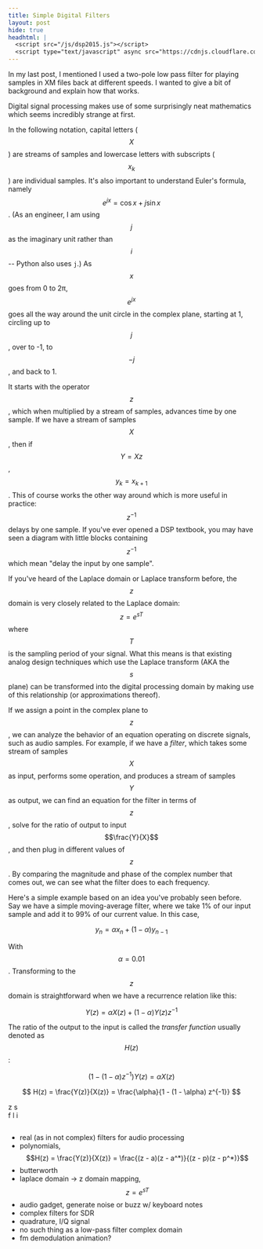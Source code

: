 ```yaml
---
title: Simple Digital Filters
layout: post
hide: true
headhtml: |
  <script src="/js/dsp2015.js"></script>
  <script type="text/javascript" async src="https://cdnjs.cloudflare.com/ajax/libs/mathjax/2.7.0/MathJax.js?config=TeX-AMS-MML_HTMLorMML"></script>
---
```

In my last post, I mentioned I used a two-pole low pass filter for playing
samples in XM files back at different speeds. I wanted to give a bit of
background and explain how that works.

Digital signal processing makes use of some surprisingly neat mathematics which
seems incredibly strange at first.

In the following notation, capital letters ($$X$$) are streams of samples and
lowercase letters with subscripts ($$x_k$$) are individual samples. It's also
important to understand Euler's formula, namely $$e^{j x} = \cos x + j \sin
x$$. (As an engineer, I am using $$j$$ as the imaginary unit rather than $$i$$
-- Python also uses `j`.) As $$x$$ goes from 0 to 2&pi;, $$e^{j x}$$ goes all
the way around the unit circle in the complex plane, starting at 1, circling up
to $$j$$, over to -1, to $$-j$$, and back to 1.

It starts with the operator $$z$$, which when multiplied by a stream of
samples, advances time by one sample. If we have a stream of samples $$X$$,
then if $$Y = X z$$, $$y_k = x_{k+1}$$. This of course works the other way
around which is more useful in practice: $$z^{-1}$$ delays by one sample. If
you've ever opened a DSP textbook, you may have seen a diagram with little
blocks containing $$z^{-1}$$ which mean "delay the input by one sample".

If you've heard of the Laplace domain or Laplace transform before, the $$z$$
domain is very closely related to the Laplace domain: $$z = e^{s T}$$
where $$T$$ is the sampling period of your signal. What this means is that
existing analog design techniques which use the Laplace transform (AKA the
$$s$$ plane) can be transformed into the digital processing domain by making
use of this relationship (or approximations thereof).

If we assign a point in the complex plane to $$z$$, we can analyze the behavior
of an equation operating on discrete signals, such as audio samples. For
example, if we have a *filter*, which takes some stream of samples $$X$$ as
input, performs some operation, and produces a stream of samples $$Y$$ as
output, we can find an equation for the filter in terms of $$z$$, solve for the
ratio of output to input $$\frac{Y}{X}$$, and then plug in different values of
$$z$$. By comparing the magnitude and phase of the complex number that comes
out, we can see what the filter does to each frequency.

Here's a simple example based on an idea you've probably seen before. Say we
have a simple moving-average filter, where we take 1% of our input sample and
add it to 99% of our current value. In this case,

$$
y_n = \alpha x_n + (1 - \alpha) y_{n-1}
$$

With $$\alpha = 0.01$$. Transforming to the $$z$$ domain is straightforward
when we have a recurrence relation like this:

$$
Y(z) = \alpha X(z) + (1 - \alpha) Y(z) z^{-1}
$$

The ratio of the output to the input is called the *transfer function* usually
denoted as $$H(z)$$:

$$
(1 - (1 - \alpha)z^{-1}) Y(z) = \alpha X(z)
$$

$$
H(z) = \frac{Y(z)}{X(z)} = \frac{\alpha}{1 - (1 - \alpha) z^{-1}}
$$



<div>
z
<canvas width="300" height="300" id="zdomain"></canvas>
s
<canvas width="300" height="300" id="sdomain"></canvas>
</div>
<div>
f
<canvas width="200" height="100" id="fresponse"></canvas>
l
<canvas width="200" height="100" id="logresponse"></canvas>
i
<canvas width="200" height="100" id="impulse"></canvas>
</div>

<pre id="f1"></pre>
<canvas width="600" height="200" id="piano"></canvas>

 - real (as in not complex) filters for audio processing
 - polynomials, $$H(z) = \frac{Y(z)}{X(z)} = \frac{(z - a)(z -
   a^*)}{(z - p)(z - p^*)}$$
 - butterworth
 - laplace domain -> z domain mapping, $$z = e^{s T}$$
 - audio gadget, generate noise or buzz w/ keyboard notes
 - complex filters for SDR
 - quadrature, I/Q signal
 - no such thing as a low-pass filter complex domain
 - fm demodulation animation?


